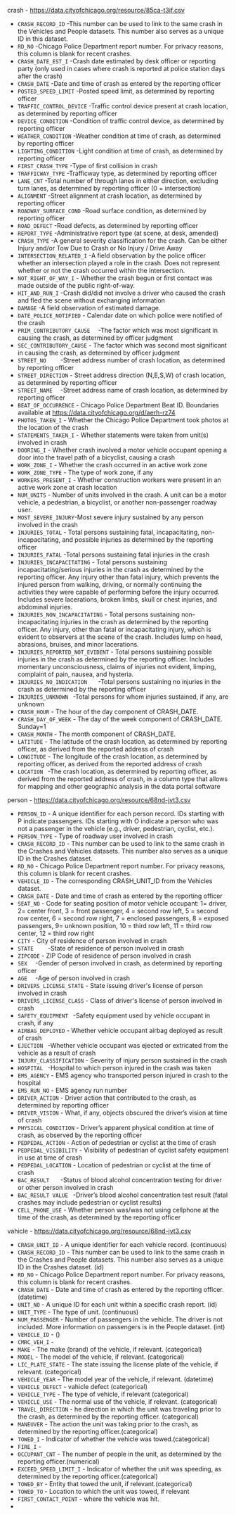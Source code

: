
crash - https://data.cityofchicago.org/resource/85ca-t3if.csv

* `CRASH_RECORD_ID` -This number can be used to link to the same crash in the Vehicles and People datasets. This number also serves as a unique ID in this dataset.
* `RD_NO` -Chicago Police Department report number. For privacy reasons, this column is blank for recent crashes.
* `CRASH_DATE_EST_I` -Crash date estimated by desk officer or reporting party (only used in cases where crash is reported at police station days after the crash)
* `CRASH_DATE` -Date and time of crash as entered by the reporting officer
* `POSTED_SPEED_LIMIT` -Posted speed limit, as determined by reporting officer
* `TRAFFIC_CONTROL_DEVICE` -Traffic control device present at crash location, as determined by reporting officer
* `DEVICE_CONDITION` -Condition of traffic control device, as determined by reporting officer
* `WEATHER_CONDITION` -Weather condition at time of crash, as determined by reporting officer
* `LIGHTING_CONDITION` -Light condition at time of crash, as determined by reporting officer
* `FIRST_CRASH_TYPE` -Type of first collision in crash
* `TRAFFICWAY_TYPE` -Trafficway type, as determined by reporting officer
* `LANE_CNT` -Total number of through lanes in either direction, excluding turn lanes, as determined by reporting officer (0 = intersection)
* `ALIGNMENT` -Street alignment at crash location, as determined by reporting officer
* `ROADWAY_SURFACE_COND` -Road surface condition, as determined by reporting officer
* `ROAD_DEFECT` -Road defects, as determined by reporting officer
* `REPORT_TYPE` -Administrative report type (at scene, at desk, amended)
* `CRASH_TYPE` -A general severity classification for the crash. Can be either Injury and/or Tow Due to Crash or No Injury / Drive Away
* `INTERSECTION_RELATED_I` -A field observation by the police officer whether an intersection played a role in the crash. Does not represent whether or not the crash occurred within the intersection.
* `NOT_RIGHT_OF_WAY_I` -	Whether the crash begun or first contact was made outside of the public right-of-way.
* `HIT_AND_RUN_I` -Crash did/did not involve a driver who caused the crash and fled the scene without exchanging information
* `DAMAGE` -A field observation of estimated damage.
* `DATE_POLICE_NOTIFIED` -	Calendar date on which police were notified of the crash
* `PRIM_CONTRIBUTORY_CAUSE	` -The factor which was most significant in causing the crash, as determined by officer judgment
* `SEC_CONTRIBUTORY_CAUSE` -	The factor which was second most significant in causing the crash, as determined by officer judgment
* `STREET_NO	` -Street address number of crash location, as determined by reporting officer
* `STREET_DIRECTION` -	Street address direction (N,E,S,W) of crash location, as determined by reporting officer
* `STREET_NAME	` -Street address name of crash location, as determined by reporting officer
* `BEAT_OF_OCCURRENCE` -	Chicago Police Department Beat ID. Boundaries available at https://data.cityofchicago.org/d/aerh-rz74
* `PHOTOS_TAKEN_I` -	Whether the Chicago Police Department took photos at the location of the crash
* `STATEMENTS_TAKEN_I` -	Whether statements were taken from unit(s) involved in crash
* `DOORING_I` -	Whether crash involved a motor vehicle occupant opening a door into the travel path of a bicyclist, causing a crash
* `WORK_ZONE_I` -	Whether the crash occurred in an active work zone
* `WORK_ZONE_TYPE` -	The type of work zone, if any
* `WORKERS_PRESENT_I` -	Whether construction workers were present in an active work zone at crash location
* `NUM_UNITS` -	Number of units involved in the crash. A unit can be a motor vehicle, a pedestrian, a bicyclist, or another non-passenger roadway user.
* `MOST_SEVERE_INJURY`-Most severe injury sustained by any person involved in the crash
* `INJURIES_TOTAL` -	Total persons sustaining fatal, incapacitating, non-incapacitating, and possible injuries as determined by the reporting officer
* `INJURIES_FATAL` -Total persons sustaining fatal injuries in the crash
* `INJURIES_INCAPACITATING` -	Total persons sustaining incapacitating/serious injuries in the crash as determined by the reporting officer. Any injury other than fatal injury, which prevents the injured person from walking, driving, or normally continuing the activities they were capable of performing before the injury occurred. Includes severe lacerations, broken limbs, skull or chest injuries, and abdominal injuries.
* `INJURIES_NON_INCAPACITATING` -	Total persons sustaining non-incapacitating injuries in the crash as determined by the reporting officer. Any injury, other than fatal or incapacitating injury, which is evident to observers at the scene of the crash. Includes lump on head, abrasions, bruises, and minor lacerations.
* `INJURIES_REPORTED_NOT_EVIDENT` -	Total persons sustaining possible injuries in the crash as determined by the reporting officer. Includes momentary unconsciousness, claims of injuries not evident, limping, complaint of pain, nausea, and hysteria.
* `INJURIES_NO_INDICATION	` -Total persons sustaining no injuries in the crash as determined by the reporting officer
* `INJURIES_UNKNOWN	` -Total persons for whom injuries sustained, if any, are unknown
* `CRASH_HOUR` -	The hour of the day component of CRASH_DATE.
* `CRASH_DAY_OF_WEEK` -	The day of the week component of CRASH_DATE. Sunday=1
* `CRASH_MONTH` -	The month component of CRASH_DATE.
* `LATITUDE` -	The latitude of the crash location, as determined by reporting officer, as derived from the reported address of crash
* `LONGITUDE` -	The longitude of the crash location, as determined by reporting officer, as derived from the reported address of crash
* `LOCATION	` -The crash location, as determined by reporting officer, as derived from the reported address of crash, in a column type that allows for mapping and other geographic analysis in the data portal software



person - https://data.cityofchicago.org/resource/68nd-jvt3.csv


* `PERSON_ID` -	A unique identifier for each person record. IDs starting with P indicate passengers. IDs starting with O indicate a person who was not a passenger in the vehicle (e.g., driver, pedestrian, cyclist, etc.).
* `PERSON_TYPE` -	Type of roadway user involved in crash
* `CRASH_RECORD_ID` -	This number can be used to link to the same crash in the Crashes and Vehicles datasets. This number also serves as a unique ID in the Crashes dataset.
* `RD_NO` -	Chicago Police Department report number. For privacy reasons, this column is blank for recent crashes.
* `VEHICLE_ID` -	The corresponding CRASH_UNIT_ID from the Vehicles dataset.
* `CRASH_DATE` -	Date and time of crash as entered by the reporting officer
* `SEAT_NO` -	Code for seating position of motor vehicle occupant: 1= driver, 2= center front, 3 = front passenger, 4 = second row left, 5 = second row center, 6 = second row right, 7 = enclosed passengers, 8 = exposed passengers, 9= unknown position, 10 = third row left, 11 = third row center, 12 = third row right
* `CITY` -	City of residence of person involved in crash
* `STATE	` -State of residence of person involved in crash
* `ZIPCODE` -	ZIP Code of residence of person involved in crash
* `SEX	` -Gender of person involved in crash, as determined by reporting officer
* `AGE	` -Age of person involved in crash
* `DRIVERS_LICENSE_STATE` -	State issuing driver's license of person involved in crash
* `DRIVERS_LICENSE_CLASS` -	Class of driver's license of person involved in crash
* `SAFETY_EQUIPMENT	` -Safety equipment used by vehicle occupant in crash, if any
* `AIRBAG_DEPLOYED` -	Whether vehicle occupant airbag deployed as result of crash
* `EJECTION	` -Whether vehicle occupant was ejected or extricated from the vehicle as a result of crash
* `INJURY_CLASSIFICATION` -	Severity of injury person sustained in the crash
* `HOSPITAL	` -Hospital to which person injured in the crash was taken
* `EMS_AGENCY` -	EMS agency who transported person injured in crash to the hospital
* `EMS_RUN_NO` -	EMS agency run number
* `DRIVER_ACTION` -	Driver action that contributed to the crash, as determined by reporting officer
* `DRIVER_VISION` -	What, if any, objects obscured the driver’s vision at time of crash
* `PHYSICAL_CONDITION` -	Driver’s apparent physical condition at time of crash, as observed by the reporting officer
* `PEDPEDAL_ACTION` -	Action of pedestrian or cyclist at the time of crash
* `PEDPEDAL_VISIBILITY` -	Visibility of pedestrian of cyclist safety equipment in use at time of crash
* `PEDPEDAL_LOCATION` -	Location of pedestrian or cyclist at the time of crash
* `BAC_RESULT	` -Status of blood alcohol concentration testing for driver or other person involved in crash
* `BAC_RESULT VALUE	` -Driver’s blood alcohol concentration test result (fatal crashes may include pedestrian or cyclist results)
* `CELL_PHONE_USE` -	Whether person was/was not using cellphone at the time of the crash, as determined by the reporting officer


vahicle - https://data.cityofchicago.org/resource/68nd-jvt3.csv
* `CRASH_UNIT_ID` - A unique identifier for each vehicle record. (continuous)
* `CRASH_RECORD_ID` - This number can be used to link to the same crash in the Crashes and People datasets. This number also serves as a unique ID in the Crashes dataset. (id)
* `RD_NO` - Chicago Police Department report number. For privacy reasons, this column is blank for recent crashes.
* `CRASH_DATE` - Date and time of crash as entered by the reporting officer. (datetime)
* `UNIT_NO` - A unique ID for each unit within a specific crash report. (id)
* `UNIT_TYPE` - The type of unit. (continuous)
* `NUM_PASSENGER` - Number of passengers in the vehicle. The driver is not included. More information on passengers is in the People dataset. (int)
* `VEHICLE_ID` - ()
* `CMRC_VEH_I` -
* `MAKE` - The make (brand) of the vehicle, if relevant. (categorical)
* `MODEL` - The model of the vehicle, if relevant. (categorical)
* `LIC_PLATE_STATE` - The state issuing the license plate of the vehicle, if relevant. (categorical)
* `VEHICLE_YEAR` - The model year of the vehicle, if relevant. (datetime)
* `VEHICLE_DEFECT` - vahicle defect (categorical)
* `VEHICLE_TYPE` - The type of vehicle, if relevant (categorical)
* `VEHICLE_USE` - The normal use of the vehicle, if relevant. (categorical)
* `TRAVEL_DIRECTION` - he direction in which the unit was traveling prior to the crash, as determined by the reporting officer. (categorical)
* `MANEUVER` - The action the unit was taking prior to the crash, as determined by the reporting officer.(categorical)
* `TOWED_I` - Indicator of whether the vehicle was towed.(categorical)
* `FIRE_I` -
* `OCCUPANT_CNT` - The number of people in the unit, as determined by the reporting officer.(numerical)
* `EXCEED_SPEED_LIMIT_I` - Indicator of whether the unit was speeding, as determined by the reporting officer.(categorical)
* `TOWED_BY` - Entity that towed the unit, if relevant.(categorical)
* `TOWED_TO` - Location to which the unit was towed, if relevant
* `FIRST_CONTACT_POINT` - where the vehicle was hit.
* 

